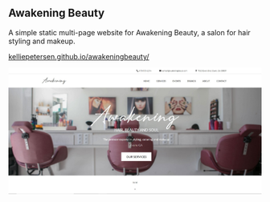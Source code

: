 ## Awakening Beauty

A simple static multi-page website for Awakening Beauty, a salon for hair styling and makeup.  

[kelliepetersen.github.io/awakeningbeauty/](https://kelliepetersen.github.io/awakeningbeauty/ "Awakening Beauty website Link")

[![Screenshot of Awakening Beauty website](screenshot.jpg "Awakening Beauty Website Screenshot")](https://kelliepetersen.github.io/awakeningbeauty/ "Awakening Beauty website Link")